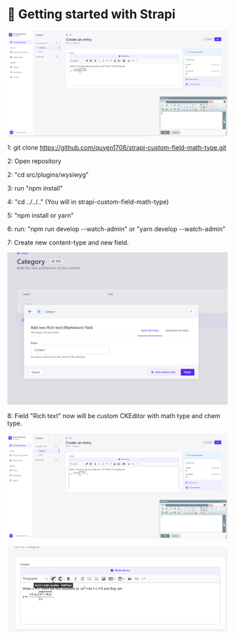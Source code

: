 # 🚀 Getting started with Strapi

![img.png](img.png)

1: git clone https://github.com/quyen1708/strapi-custom-field-math-type.git

2: Open repository

2: "cd src/plugins/wysiwyg"

3: run "npm install"

4: "cd ../../.." (You will in strapi-custom-field-math-type)

5: "npm install or yarn"

6: run: "npm run develop --watch-admin" or "yarn develop --watch-admin"

7: Create new content-type and new field.

![img_2.png](img_2.png)

8: Field "Rich text" now will be custom CKEditor with math type and chem type.

![img_3.png](img_3.png)


![img_4.png](img_4.png)
